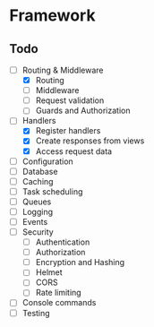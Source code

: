 # Framework

## Todo

- [ ] Routing & Middleware
    + [x] Routing
    + [ ] Middleware
    + [ ] Request validation
    + [ ] Guards and Authorization
- [ ] Handlers
    + [x] Register handlers
    + [x] Create responses from views
    + [x] Access request data
- [ ] Configuration
- [ ] Database
- [ ] Caching
- [ ] Task scheduling
- [ ] Queues
- [ ] Logging
- [ ] Events
- [ ] Security
    + [ ] Authentication
    + [ ] Authorization
    + [ ] Encryption and Hashing
    + [ ] Helmet
    + [ ] CORS
    + [ ] Rate limiting
- [ ] Console commands
- [ ] Testing
